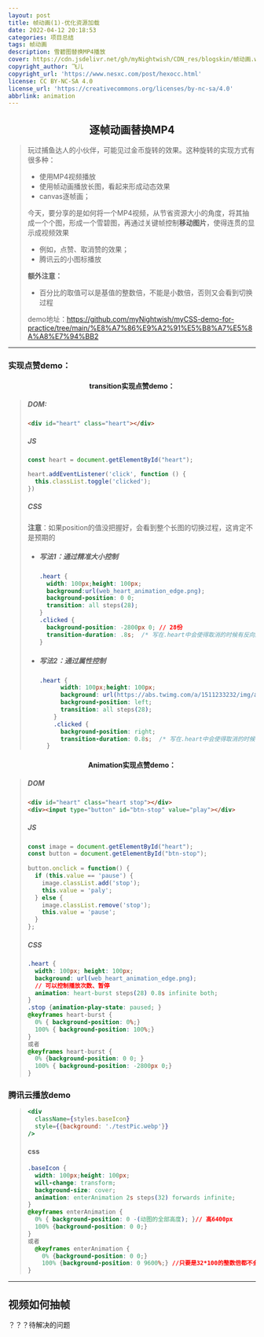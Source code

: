 ```yaml
---
layout: post
title: 帧动画(1)-优化资源加载
date: 2022-04-12 20:18:53
categories: 项目总结
tags: 帧动画
description: 雪碧图替换MP4播放
cover: https://cdn.jsdelivr.net/gh/myNightwish/CDN_res/blogskin/帧动画.webp
copyright_author: 飞儿
copyright_url: 'https://www.nesxc.com/post/hexocc.html'
license: CC BY-NC-SA 4.0
license_url: 'https://creativecommons.org/licenses/by-nc-sa/4.0'
abbrlink: animation
---
```


## <center>逐帧动画替换MP4

> 玩过捕鱼达人的小伙伴，可能见过金币旋转的效果。这种旋转的实现方式有很多种：
>
> - 使用MP4视频播放
> - 使用帧动画播放长图，看起来形成动态效果
> - canvas逐帧画；
>
> 今天，要分享的是如何将一个MP4视频，从节省资源大小的角度，将其抽成一个个图，形成一个雪碧图，再通过关键帧控制**移动图片**，使得连贯的显示成视频效果
>
> - 例如，点赞、取消赞的效果；
> - 腾讯云的小图标播放
>
> **额外注意：**
>
> - 百分比的取值可以是基值的整数倍，不能是小数倍，否则又会看到切换过程
>
> demo地址：https://github.com/myNightwish/myCSS-demo-for-practice/tree/main/%E8%A7%86%E9%A2%91%E5%B8%A7%E5%8A%A8%E7%94%BB2

---

### 实现点赞demo：

#### <center>transition实现点赞demo：

> ##### DOM:
>
> ```html
> <div id="heart" class="heart"></div>
> ```
>
> ##### JS
>
> ```js
> const heart = document.getElementById("heart");
> 
> heart.addEventListener('click', function () {
>   this.classList.toggle('clicked');
> })
> ```
>
> ##### CSS
>
> **注意**：如果position的值没把握好，会看到整个长图的切换过程，这肯定不是预期的
>
> - ##### 写法1：通过精准大小控制
>
>   ```css
>   .heart {
>     width: 100px;height: 100px;
>     background:url(web_heart_animation_edge.png);
>     background-position: 0 0;
>     transition: all steps(28);
>   }
>   .clicked {
>     background-position: -2800px 0; // 28份
>     transition-duration: .8s;  /* 写在.heart中会使得取消的时候有反向的动画 */
>   }
>   ```
>
> - ##### 写法2：通过属性控制
>
>   ```css
>   .heart {
>         width: 100px;height: 100px;
>         background: url(https://abs.twimg.com/a/1511233232/img/animations/web_heart_animation_edge.png) 0 0 no-repeat;
>         background-position: left;
>         transition: all steps(28);
>       }
>       .clicked {
>         background-position: right;
>         transition-duration: 0.8s;  /* 写在.heart中会使得取消的时候有反向的动画 */
>     }
>   ```

#### <center>Animation实现点赞demo：

> ##### DOM
>
> ```html
> <div id="heart" class="heart stop"></div>
> <div><input type="button" id="btn-stop" value="play"></div>
> ```
>
> ##### JS
>
> ```js
> const image = document.getElementById("heart");
> const button = document.getElementById("btn-stop");
>    
> button.onclick = function() {
>   if (this.value == 'pause') {
>     image.classList.add('stop');
>     this.value = 'paly';
>   } else {
>     image.classList.remove('stop');
>     this.value = 'pause';
>   }
> };
> ```
>
> ##### CSS
>
> ```css
> .heart {
>   width: 100px; height: 100px;
>   background: url(web_heart_animation_edge.png);
>   // 可以控制播放次数、暂停
>   animation: heart-burst steps(28) 0.8s infinite both;
> }
> .stop {animation-play-state: paused; }
> @keyframes heart-burst {
>   0% { background-position: 0%;}
>   100% { background-position: 100%;}  
> }
> 或者
> @keyframes heart-burst {
>   0% {background-position: 0 0; }
>   100% { background-position: -2800px 0;}
> }
> ```

### 腾讯云播放demo

> ```jsx
> <div
>   className={styles.baseIcon}
>   style={{background: './testPic.webp'}}
> />
> ```
>
> #### css
>
> ```css
> .baseIcon {
>   width: 100px;height: 100px;
>   will-change: transform;
>   background-size: cover;
>   animation: enterAnimation 2s steps(32) forwards infinite;
> }
> @keyframes enterAnimation {
>   0% { background-position: 0 -(动图的全部高度); }// 高6400px
>   100% {background-position: 0 0;}
> }
> 或者
>   @keyframes enterAnimation {
>     0% {background-position: 0 0;}
>     100% {background-position: 0 9600%;} //只要是32*100的整数倍都不会看到切换过程
> }
> ```

---

## 视频如何抽帧

？？？待解决的问题
